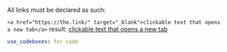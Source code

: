 All links must be declared as such:

`<a href="https://the.link/" target="_blank">clickable text that opens a new tab</a>`
result: <a href="https://the.link/" target="_blank">clickable text that opens a new tab</a>

```YAML
use_codeboxes: for code
```